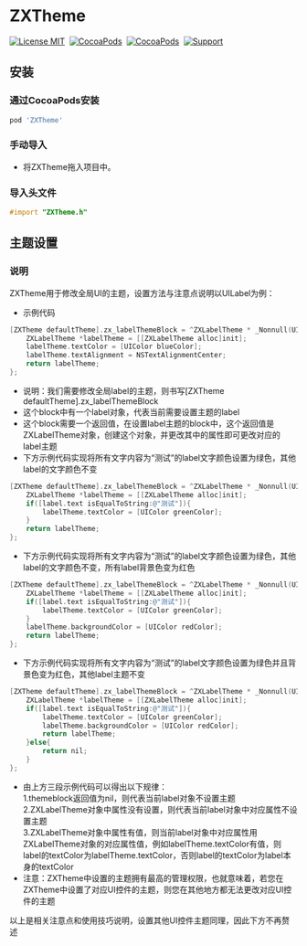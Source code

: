 # ZXTheme
[![License MIT](https://img.shields.io/badge/license-MIT-green.svg?style=flat)](https://raw.githubusercontent.com/SmileZXLee/ZXTheme/master/LICENSE)&nbsp;
[![CocoaPods](http://img.shields.io/cocoapods/v/ZXTheme.svg?style=flat)](http://cocoapods.org/?q=ZXTheme)&nbsp;
[![CocoaPods](http://img.shields.io/cocoapods/p/ZXCollectionView.svg?style=flat)](http://cocoapods.org/?q=ZXTheme)&nbsp;
[![Support](https://img.shields.io/badge/support-iOS%208.0%2B%20-blue.svg?style=flat)](https://www.apple.com/nl/ios/)&nbsp;
## 安装
### 通过CocoaPods安装
```ruby
pod 'ZXTheme'
```
### 手动导入
* 将ZXTheme拖入项目中。

### 导入头文件
```objective-c
#import "ZXTheme.h"
```
## 主题设置
### 说明
ZXTheme用于修改全局UI的主题，设置方法与注意点说明以UILabel为例：
* 示例代码
```objective-c
[ZXTheme defaultTheme].zx_labelThemeBlock = ^ZXLabelTheme * _Nonnull(UILabel * _Nonnull label) {
    ZXLabelTheme *labelTheme = [[ZXLabelTheme alloc]init];
    labelTheme.textColor = [UIColor blueColor];
    labelTheme.textAlignment = NSTextAlignmentCenter;
    return labelTheme;
};
```
* 说明：我们需要修改全局label的主题，则书写[ZXTheme defaultTheme].zx_labelThemeBlock
* 这个block中有一个label对象，代表当前需要设置主题的label
* 这个block需要一个返回值，在设置label主题的block中，这个返回值是ZXLabelTheme对象，创建这个对象，并更改其中的属性即可更改对应的label主题
* 下方示例代码实现将所有文字内容为“测试”的label文字颜色设置为绿色，其他label的文字颜色不变
```objective-c
[ZXTheme defaultTheme].zx_labelThemeBlock = ^ZXLabelTheme * _Nonnull(UILabel * _Nonnull label) {
    ZXLabelTheme *labelTheme = [[ZXLabelTheme alloc]init];
    if([label.text isEqualToString:@"测试"]){
        labelTheme.textColor = [UIColor greenColor];
    }
    return labelTheme;
};
```
* 下方示例代码实现将所有文字内容为“测试”的label文字颜色设置为绿色，其他label的文字颜色不变，所有label背景色变为红色
```objective-c
[ZXTheme defaultTheme].zx_labelThemeBlock = ^ZXLabelTheme * _Nonnull(UILabel * _Nonnull label) {
    ZXLabelTheme *labelTheme = [[ZXLabelTheme alloc]init];
    if([label.text isEqualToString:@"测试"]){
        labelTheme.textColor = [UIColor greenColor];
    }
    labelTheme.backgroundColor = [UIColor redColor];
    return labelTheme;
};
```
* 下方示例代码实现将所有文字内容为“测试”的label文字颜色设置为绿色并且背景色变为红色，其他label主题不变
```objective-c
[ZXTheme defaultTheme].zx_labelThemeBlock = ^ZXLabelTheme * _Nonnull(UILabel * _Nonnull label) {
    ZXLabelTheme *labelTheme = [[ZXLabelTheme alloc]init];
    if([label.text isEqualToString:@"测试"]){
        labelTheme.textColor = [UIColor greenColor];
        labelTheme.backgroundColor = [UIColor redColor];
        return labelTheme;
    }else{
        return nil;
    }
};
```
* 由上方三段示例代码可以得出以下规律：  
1.themeblock返回值为nil，则代表当前label对象不设置主题  
2.ZXLabelTheme对象中属性没有设置，则代表当前label对象中对应属性不设置主题  
3.ZXLabelTheme对象中属性有值，则当前label对象中对应属性用ZXLabelTheme对象的对应属性值，例如labelTheme.textColor有值，则label的textColor为labelTheme.textColor，否则label的textColor为label本身的textColor  
* 注意：ZXTheme中设置的主题拥有最高的管理权限，也就意味着，若您在ZXTheme中设置了对应UI控件的主题，则您在其他地方都无法更改对应UI控件的主题

以上是相关注意点和使用技巧说明，设置其他UI控件主题同理，因此下方不再赘述





